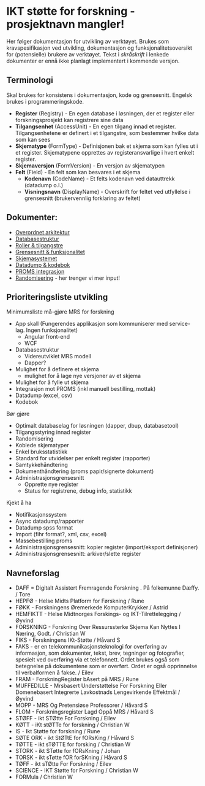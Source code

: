 # IKT støtte for forskning - prosjektnavn mangler! 

Her følger dokumentasjon for utvikling av verktøyet. Brukes som kravspesifikasjon ved utvikling, dokumentasjon og funksjonalitetsoversikt for (potensielle) brukere av verktøyet. Tekst i *skråskrift* i lenkede dokumenter er ennå ikke planlagt implementert i kommende versjon.

## Terminologi

Skal brukes for konsistens i dokumentasjon, kode og grensesnitt. Engelsk brukes i programmeringskode.

* **Register** (Registry) - En egen database i løsningen, der et register eller forskningsprosjekt kan registrere sine data
* **Tilgangsenhet** (AccessUnit) - En egen tilgang innad et register. Tilgangsenhetene er definert i et tilgangstre, som bestemmer hvilke data som kan sees
* **Skjematype** (FormType) - Definisjonen bak et skjema som kan fylles ut i et register. Skjematypene opprettes av registeransvarlige i hvert enkelt register.
* **Skjemaversjon** (FormVersion) - En versjon av skjematypen
* **Felt** (Field) - En felt som kan besvares i et skjema
	* **Kodenavn** (CodeName) - Et felts kodenavn ved datauttrekk (datadump o.l.)
	* **Visningsnavn** (DisplayName) - Overskrift for feltet ved utfyllelse i grensesnitt (brukervennlig forklaring av feltet)

## Dokumenter:
* [Overordnet arkitektur](https://github.com/HemitSystemutvikling/dokumentasjon-forskningsapp/blob/master/Overordnet%20arkitektur.md)
* [Databasestruktur](https://github.com/HemitSystemutvikling/dokumentasjon-forskningsapp/blob/master/Databasestruktur.md)
* [Roller & tilgangstre](https://github.com/HemitSystemutvikling/dokumentasjon-forskningsapp/blob/master/Roller%20og%20tilgangstre.md)
* [Grensesnitt & funksjonalitet](https://github.com/HemitSystemutvikling/dokumentasjon-forskningsapp/blob/master/Grensesnitt.md)
* [Skjemasystemet](https://github.com/HemitSystemutvikling/dokumentasjon-forskningsapp/blob/master/Skjemasystemet.md)
* [Datadump & kodebok](https://github.com/HemitSystemutvikling/dokumentasjon-forskningsapp/blob/master/Datadump%20og%20kodebok.md)
* [PROMS integrasjon](https://github.com/HemitSystemutvikling/dokumentasjon-forskningsapp/blob/master/PROMS%20integrasjon.md)
* [Randomisering](https://github.com/HemitSystemutvikling/dokumentasjon-forskningsapp/blob/master/Randomisering.md) - her trenger vi mer input!

## Prioriteringsliste utvikling

Minimumsliste må-gjøre MRS for forskning
- App skall (Fungerendes applikasjon som kommuniserer med service-lag. Ingen funksjonalitet)
	- Angular front-end
	- WCF
- Databasestruktur
	- Videreutviklet MRS modell
	- Dapper?
- Mulighet for å definere et skjema
	- mulighet for å lage nye versjoner av et skjema
- Mulighet for å fylle ut skjema
- Integrasjon mot PROMS (inkl manuell bestilling,  mottak)
- Datadump (excel, csv)
- Kodebok

Bør gjøre
- Optimalt databaselag for løsningen (dapper, dbup, databasetool)
- Tilgangsstyring innad register
- Randomisering
- Koblede skjematyper
- Enkel bruksstatistikk
- Standard for utvidelser per enkelt register (rapporter)
- Samtykkehåndtering
- Dokumenthåndtering (proms papir/signerte dokument)
- Administrasjonsgrensesnitt 
	- Opprette nye register
	- Status for registrene, debug info, statistikk

Kjekt å ha
- Notifikasjonssystem
- Async datadump/rapporter
- Datadump spss format
- Import (fihr format?, xml, csv, excel)
- Massebestilling proms
- Administrasjonsgrensesnitt: kopier register (import/eksport definisjoner)
- Administrasjonsgrensesnitt: arkiver/slette register

## Navneforslag

* DAFF = Digitalt Assistert Fremragende Forskning . På folkemunne Dæffy. / Tore
* HEPFØ - Helse Midts Platform for Førskning / Rune
* FØKK - Forskningens Øremerkede KomputerKrykker / Astrid
* HEMFIKTT - Helse Midtnorges Forskings- og IKT-Tilrettelegging / Øyvind
* FORSKNING - Forskning Over Ressurssterke Skjema Kan Nyttes I Næring, Godt. / Christian W
* FIKS - Forskningens IKt-Støtte / Håvard S
* FAKS - er en telekommunikasjonsteknologi for overføring av informasjon, som dokumenter, tekst, brev, tegninger og fotografier, spesielt ved overføring via et telefonnett. Ordet brukes også som betegnelse på dokumentene som er overført. Ordet er også opprinnelse til verbalformen å fakse. / Eilev
* FRAM - ForskningRegister bAsert på MRS / Rune
* MUFFEDILLE - Mrsbasert Understøttelse For Forskning Eller Domenebasert Integrerte Lavkostnads Lengevirkende Effektmål / Øyvind
* MOPP - MRS Og Pretensiøse Professorer / Håvard S
* FLOM - Forskningsregister Lagd Oppå MRS / Håvard S
* STØFF - ikt STØtte For Forskning / Eilev
* KØTT - iKt stØTTe for forskning / Christian W
* IS - Ikt Støtte for forskning / Rune
* SØTE ORK - ikt StØTtE for fORsKing / Håvard S
* TØTTE - ikt sTØTTE for forsking / Christian W
* STORK - ikt STøtte for fORsKning / Johan
* TORSK - ikt sTøtte fOR forSKning / Håvard S
* TØFF - ikt sTØtte For Forskning / Eilev
* SCIENCE - IKT Støtte for Forskning / Christian W
* FORMula / Christian W
